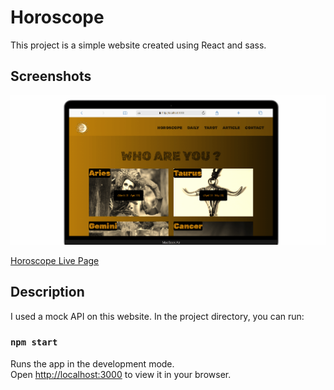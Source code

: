 # Horoscope
This project is a simple website created using React and sass.
## Screenshots
![Project snapshot](./horoscope.gif) 

[Horoscope Live Page](https://horoscope-mysite.netlify.app/)
## Description
I used a mock API on this website.
In the project directory, you can run:
### `npm start`
Runs the app in the development mode.\
Open [http://localhost:3000](http://localhost:3000) to view it in your browser.
